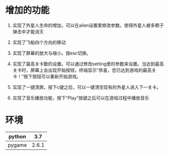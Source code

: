 # 增加的功能

1. 实现了外星人生命的增加，可以在alien设置里修改参数。使得外星人被多颗子弹击中才能消灭

2. 实现了飞船四个方向的移动

3. 实现了屏幕的放大与缩小。按esc切换。

4. 实现了最高关卡数的设置。可以通过修改setting里的参数来设置。当达到最高关卡时，屏幕上会出现开始按钮，终端显示“恭喜，您已达到游戏的最高关卡！”按下按钮可以重新开始游戏。

5. 实现了一键清屏。按下c键之后，可以一键清空现有的外星人进入下一关卡。

6. 实现了音乐播放功能，按下“Play”按键之后可以在游戏过程中播放音乐

# 环境

| python | 3.7   |
| ------ | ----- |
| pygame | 2.6.1 |

